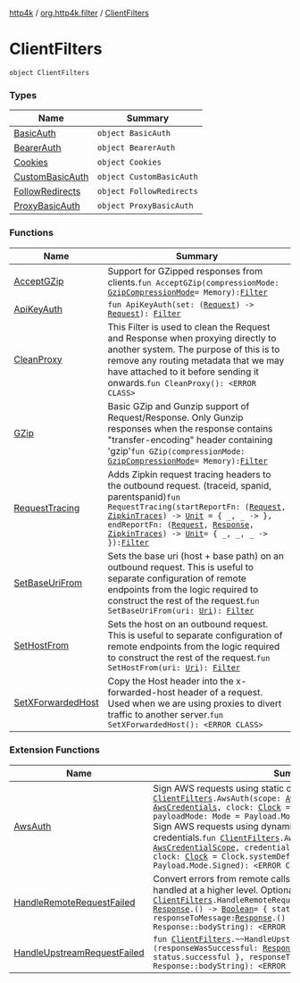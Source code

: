 [http4k](../../index.md) / [org.http4k.filter](../index.md) / [ClientFilters](./index.md)

# ClientFilters

`object ClientFilters`

### Types

| Name | Summary |
|---|---|
| [BasicAuth](-basic-auth/index.md) | `object BasicAuth` |
| [BearerAuth](-bearer-auth/index.md) | `object BearerAuth` |
| [Cookies](-cookies/index.md) | `object Cookies` |
| [CustomBasicAuth](-custom-basic-auth/index.md) | `object CustomBasicAuth` |
| [FollowRedirects](-follow-redirects/index.md) | `object FollowRedirects` |
| [ProxyBasicAuth](-proxy-basic-auth/index.md) | `object ProxyBasicAuth` |

### Functions

| Name | Summary |
|---|---|
| [AcceptGZip](-accept-g-zip.md) | Support for GZipped responses from clients.`fun AcceptGZip(compressionMode: `[`GzipCompressionMode`](../-gzip-compression-mode/index.md)` = Memory): `[`Filter`](../../org.http4k.core/-filter.md) |
| [ApiKeyAuth](-api-key-auth.md) | `fun ApiKeyAuth(set: (`[`Request`](../../org.http4k.core/-request/index.md)`) -> `[`Request`](../../org.http4k.core/-request/index.md)`): `[`Filter`](../../org.http4k.core/-filter.md) |
| [CleanProxy](-clean-proxy.md) | This Filter is used to clean the Request and Response when proxying directly to another system. The purpose of this is to remove any routing metadata that we may have attached to it before sending it onwards.`fun CleanProxy(): <ERROR CLASS>` |
| [GZip](-g-zip.md) | Basic GZip and Gunzip support of Request/Response. Only Gunzip responses when the response contains "transfer-encoding" header containing 'gzip'`fun GZip(compressionMode: `[`GzipCompressionMode`](../-gzip-compression-mode/index.md)` = Memory): `[`Filter`](../../org.http4k.core/-filter.md) |
| [RequestTracing](-request-tracing.md) | Adds Zipkin request tracing headers to the outbound request. (traceid, spanid, parentspanid)`fun RequestTracing(startReportFn: (`[`Request`](../../org.http4k.core/-request/index.md)`, `[`ZipkinTraces`](../-zipkin-traces/index.md)`) -> `[`Unit`](https://kotlinlang.org/api/latest/jvm/stdlib/kotlin/-unit/index.html)` = { _, _ -> }, endReportFn: (`[`Request`](../../org.http4k.core/-request/index.md)`, `[`Response`](../../org.http4k.core/-response/index.md)`, `[`ZipkinTraces`](../-zipkin-traces/index.md)`) -> `[`Unit`](https://kotlinlang.org/api/latest/jvm/stdlib/kotlin/-unit/index.html)` = { _, _, _ -> }): `[`Filter`](../../org.http4k.core/-filter.md) |
| [SetBaseUriFrom](-set-base-uri-from.md) | Sets the base uri (host + base path) on an outbound request. This is useful to separate configuration of remote endpoints from the logic required to construct the rest of the request.`fun SetBaseUriFrom(uri: `[`Uri`](../../org.http4k.core/-uri/index.md)`): `[`Filter`](../../org.http4k.core/-filter.md) |
| [SetHostFrom](-set-host-from.md) | Sets the host on an outbound request. This is useful to separate configuration of remote endpoints from the logic required to construct the rest of the request.`fun SetHostFrom(uri: `[`Uri`](../../org.http4k.core/-uri/index.md)`): `[`Filter`](../../org.http4k.core/-filter.md) |
| [SetXForwardedHost](-set-x-forwarded-host.md) | Copy the Host header into the x-forwarded-host header of a request. Used when we are using proxies to divert traffic to another server.`fun SetXForwardedHost(): <ERROR CLASS>` |

### Extension Functions

| Name | Summary |
|---|---|
| [AwsAuth](../-aws-auth.md) | Sign AWS requests using static credentials.`fun `[`ClientFilters`](./index.md)`.AwsAuth(scope: `[`AwsCredentialScope`](../../org.http4k.aws/-aws-credential-scope/index.md)`, credentials: `[`AwsCredentials`](../../org.http4k.aws/-aws-credentials/index.md)`, clock: `[`Clock`](https://docs.oracle.com/javase/9/docs/api/java/time/Clock.html)` = Clock.systemDefaultZone(), payloadMode: Mode = Payload.Mode.Signed): <ERROR CLASS>`<br>Sign AWS requests using dynamically provided (expiring) credentials.`fun `[`ClientFilters`](./index.md)`.AwsAuth(scope: `[`AwsCredentialScope`](../../org.http4k.aws/-aws-credential-scope/index.md)`, credentialsProvider: () -> `[`AwsCredentials`](../../org.http4k.aws/-aws-credentials/index.md)`, clock: `[`Clock`](https://docs.oracle.com/javase/9/docs/api/java/time/Clock.html)` = Clock.systemDefaultZone(), payloadMode: Mode = Payload.Mode.Signed): <ERROR CLASS>` |
| [HandleRemoteRequestFailed](../-handle-remote-request-failed.md) | Convert errors from remote calls into exceptions which can be handled at a higher level. Optionally pass in:`fun `[`ClientFilters`](./index.md)`.HandleRemoteRequestFailed(responseWasSuccessful: `[`Response`](../../org.http4k.core/-response/index.md)`.() -> `[`Boolean`](https://kotlinlang.org/api/latest/jvm/stdlib/kotlin/-boolean/index.html)` = { status.successful }, responseToMessage: `[`Response`](../../org.http4k.core/-response/index.md)`.() -> `[`String`](https://kotlinlang.org/api/latest/jvm/stdlib/kotlin/-string/index.html)` = Response::bodyString): <ERROR CLASS>` |
| [HandleUpstreamRequestFailed](../-handle-upstream-request-failed.md) | `fun `[`ClientFilters`](./index.md)`.~~HandleUpstreamRequestFailed~~(responseWasSuccessful: `[`Response`](../../org.http4k.core/-response/index.md)`.() -> `[`Boolean`](https://kotlinlang.org/api/latest/jvm/stdlib/kotlin/-boolean/index.html)` = { status.successful }, responseToMessage: `[`Response`](../../org.http4k.core/-response/index.md)`.() -> `[`String`](https://kotlinlang.org/api/latest/jvm/stdlib/kotlin/-string/index.html)` = Response::bodyString): <ERROR CLASS>` |
